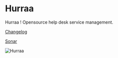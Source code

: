 Hurraa
======

Hurraa ! Opensource help desk service management.

[Changelog](https://github.com/heliofrota/hurraa/wiki/Log-de-modifica%C3%A7%C3%B5es)

[Sonar](http://heliofrota.com:9000/dashboard/index/329)

![Hurraa](https://github.com/heliofrota/hurraa/raw/master/hurraa_preview.png)
